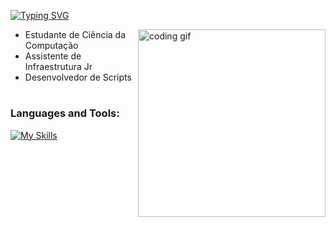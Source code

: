 [![Typing SVG](https://readme-typing-svg.demolab.com?weight=500&size=30&letterSpacing=5px&duration=1000&pause=1000&color=00FF00&center=true&vCenter=true&width=600&height=60&lines=Eduardo+Santos;Computer+Science+Student)](https://git.io/typing-svg)

<img align="right" src="https://media.tenor.com/YZPnGuPeZv8AAAAd/coding.gif" width=300px alt="coding gif">

- Estudante de Ciência da Computação
- Assistente de Infraestrutura Jr
- Desenvolvedor de Scripts
#
<h3 align="left">Languages and Tools:</h3>

[![My Skills](https://skillicons.dev/icons?i=html,css,javascript,oracle,mysql,postgresql&theme=dark)](https://skillicons.dev)
